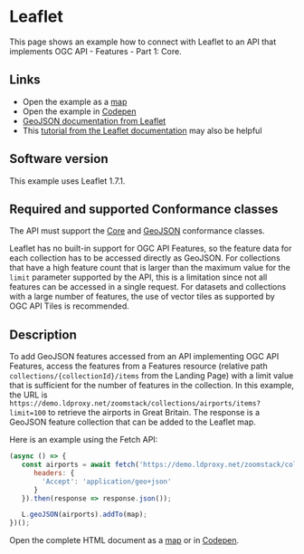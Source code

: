 # Leaflet

This page shows an example how to connect with Leaflet to an API that implements OGC API - Features - Part 1: Core.

## Links

- Open the example as a [map](https://portele.de/leaflet-airports.html)
- Open the example in [Codepen](https://codepen.io/cportele/pen/VwmqPWy)
- [GeoJSON documentation from Leaflet](https://leafletjs.com/reference-1.7.1.html#geojson)
- This [tutorial from the Leaflet documentation](https://leafletjs.com/examples/geojson/) may also be helpful

## Software version

This example uses Leaflet 1.7.1.

## Required and supported Conformance classes

The API must support the [Core](http://www.opengis.net/spec/ogcapi-features-1/1.0/conf/core) and [GeoJSON](http://www.opengis.net/spec/ogcapi-features-1/1.0/conf/geojson) conformance classes.

Leaflet has no built-in support for OGC API Features, so the feature data for each collection has to be accessed directly as GeoJSON. For collections that have a high feature count that is larger than the maximum value for the `limit` parameter supported by the API, this is a limitation since not all features can be accessed in a single request. For datasets and collections with a large number of features, the use of vector tiles as supported by OGC API Tiles is recommended.

## Description

To add GeoJSON features accessed from an API implementing OGC API Features, access the features from a Features resource (relative path `collections/{collectionId}/items` from the Landing Page) with a limit value that is sufficient for the number of features in the collection. In this example, the URL is `https://demo.ldproxy.net/zoomstack/collections/airports/items?limit=100` to retrieve the airports in Great Britain. The response is a GeoJSON feature collection that can be added to the Leaflet map.

Here is an example using the Fetch API:

```javascript
(async () => {
   const airports = await fetch('https://demo.ldproxy.net/zoomstack/collections/airports/items?limit=100', {
      headers: {
        'Accept': 'application/geo+json'
      }
   }).then(response => response.json());

   L.geoJSON(airports).addTo(map);
})();
```

Open the complete HTML document as a [map](https://portele.de/leaflet-airports.html) or in [Codepen](https://codepen.io/cportele/pen/VwmqPWy).